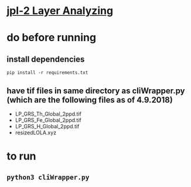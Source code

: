 # [jpl-2 Layer Analyzing](https://csns.calstatela.edu/department/cs/project/view?id=6059914)


# do before running

## install dependencies
`pip install -r requirements.txt`

## have tif files in same directory as cliWrapper.py (which are the following files as of 4.9.2018)
* LP_GRS_Th_Global_2ppd.tif
* LP_GRS_Fe_Global_2ppd.tif
* LP_GRS_H_Global_2ppd.tif
* resizedLOLA.xyz


# to run
## `python3 cliWrapper.py`
